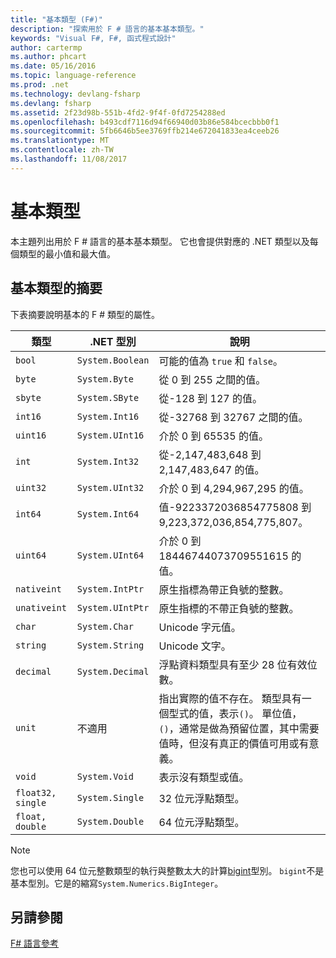 ```yaml
---
title: "基本類型 (F#)"
description: "探索用於 F # 語言的基本基本類型。"
keywords: "Visual F#, F#, 函式程式設計"
author: cartermp
ms.author: phcart
ms.date: 05/16/2016
ms.topic: language-reference
ms.prod: .net
ms.technology: devlang-fsharp
ms.devlang: fsharp
ms.assetid: 2f23d98b-551b-4fd2-9f4f-0fd7254288ed
ms.openlocfilehash: b493cdf7116d94f66940d03b86e584bcecbbb0f1
ms.sourcegitcommit: 5fb6646b5ee3769ffb214e672041833ea4ceeb26
ms.translationtype: MT
ms.contentlocale: zh-TW
ms.lasthandoff: 11/08/2017
---
```

# <a name="primitive-types"></a>基本類型

本主題列出用於 F # 語言的基本基本類型。 它也會提供對應的 .NET 類型以及每個類型的最小值和最大值。

## <a name="summary-of-primitive-types"></a>基本類型的摘要
下表摘要說明基本的 F # 類型的屬性。

|類型|.NET 型別|說明|
|----|---------|-----------|
|`bool`|`System.Boolean`|可能的值為 `true` 和 `false`。|
|`byte`|`System.Byte`|從 0 到 255 之間的值。|
|`sbyte`|`System.SByte`|從-128 到 127 的值。|
|`int16`|`System.Int16`|從-32768 到 32767 之間的值。|
|`uint16`|`System.UInt16`|介於 0 到 65535 的值。|
|`int`|`System.Int32`|從-2,147,483,648 到 2,147,483,647 的值。|
|`uint32`|`System.UInt32`|介於 0 到 4,294,967,295 的值。|
|`int64`|`System.Int64`|值-9223372036854775808 到 9,223,372,036,854,775,807。|
|`uint64`|`System.UInt64`|介於 0 到 18446744073709551615 的值。|
|`nativeint`|`System.IntPtr`|原生指標為帶正負號的整數。|
|`unativeint`|`System.UIntPtr`|原生指標的不帶正負號的整數。|
|`char`|`System.Char`|Unicode 字元值。|
|`string`|`System.String`|Unicode 文字。|
|`decimal`|`System.Decimal`|浮點資料類型具有至少 28 位有效位數。|
|`unit`|不適用|指出實際的值不存在。 類型具有一個型式的值，表示`()`。 單位值， `()`，通常是做為預留位置，其中需要值時，但沒有真正的價值可用或有意義。|
|`void`|`System.Void`|表示沒有類型或值。|
|`float32, single`|`System.Single`|32 位元浮點類型。|
|`float, double`|`System.Double`|64 位元浮點類型。|

>[!NOTE]
您也可以使用 64 位元整數類型的執行與整數太大的計算[bigint](https://msdn.microsoft.com/library/dc8be18d-4042-46c4-b136-2f21a84f6efa)型別。 `bigint`不是基本型別。它是的縮寫`System.Numerics.BigInteger`。

## <a name="see-also"></a>另請參閱
[F# 語言參考](index.md)
